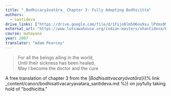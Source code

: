```yaml
---
title: "_Bodhicaryāvatāra_ Chapter 3: Fully Adopting Bodhicitta"
authors:
  - santideva
drive_links: ["https://drive.google.com/file/d/1Fijo8lm5O6ou9su_lPVmsOMn5-beyPVz/view?usp=drivesdk"]
external_url: "https://www.lotsawahouse.org/indian-masters/shantideva/bodhicharyavatara-3"
course: mahayana
year: 2007
translator: "Adam Pearcey"
---
```


> For all the beings ailing in the world,  
Until their sickness has been healed,  
May I become the doctor and the cure


A free translation of chapter 3 from the
[_Bodhisattvacaryāvatāra_]({% link _content/canon/bodhisattvacaryavatara_santideva.md %})
on joyfully taking hold of "bodhicitta."

